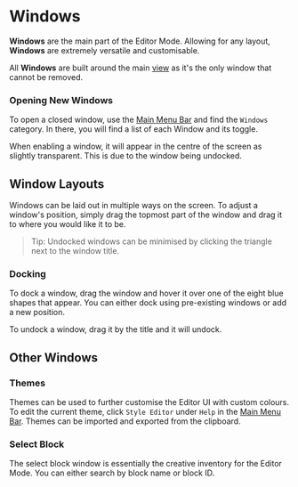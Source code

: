 # Windows

**Windows** are the main part of the Editor Mode. Allowing for any layout, **Windows** are extremely versatile and customisable.

All **Windows** are built around the main [view](views.md) as it's the only window that cannot be removed.

### Opening New Windows

To open a closed window, use the [Main Menu Bar](/editor/mainmenubar/intro.md) and find the `Windows` category. In there, you will find a list of each Window and its toggle.

When enabling a window, it will appear in the centre of the screen as slightly transparent. This is due to the window being undocked.

## Window Layouts

Windows can be laid out in multiple ways on the screen. To adjust a window's position, simply drag the topmost part of the window and drag it to where you would like it to be.

> Tip: Undocked windows can be minimised by clicking the triangle next to the window title.

### Docking

To dock a window, drag the window and hover it over one of the eight blue shapes that appear. You can either dock using pre-existing windows or add a new position.

To undock a window, drag it by the title and it will undock.

## Other Windows

### Themes

Themes can be used to further customise the Editor UI with custom colours. To edit the current theme, click `Style Editor` under `Help` in the [Main Menu Bar](editor/mainmenubar/intro.md). Themes can be imported and exported from the clipboard. 

### Select Block

The select block window is essentially the creative inventory for the Editor Mode. You can either search by block name or block ID.